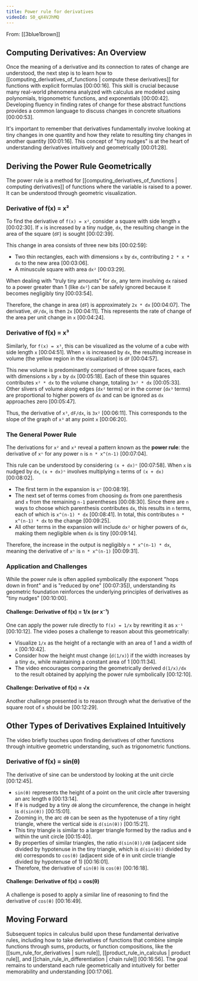 ```yaml
---
title: Power rule for derivatives
videoId: S0_qX4VJhMQ
---
```


From: [[3blue1brown]] <br/> 

## Computing Derivatives: An Overview
Once the meaning of a derivative and its connection to rates of change are understood, the next step is to learn how to [[computing_derivatives_of_functions | compute these derivatives]] for functions with explicit formulas <a class="yt-timestamp" data-t="00:00:16">[00:00:16]</a>. This skill is crucial because many real-world phenomena analyzed with calculus are modeled using polynomials, trigonometric functions, and exponentials <a class="yt-timestamp" data-t="00:00:42">[00:00:42]</a>. Developing fluency in finding rates of change for these abstract functions provides a common language to discuss changes in concrete situations <a class="yt-timestamp" data-t="00:00:53">[00:00:53]</a>.

It's important to remember that derivatives fundamentally involve looking at tiny changes in one quantity and how they relate to resulting tiny changes in another quantity <a class="yt-timestamp" data-t="00:01:16">[00:01:16]</a>. This concept of "tiny nudges" is at the heart of understanding derivatives intuitively and geometrically <a class="yt-timestamp" data-t="00:01:28">[00:01:28]</a>.

## Deriving the Power Rule Geometrically
The power rule is a method for [[computing_derivatives_of_functions | computing derivatives]] of functions where the variable is raised to a power. It can be understood through geometric visualization.

### Derivative of f(x) = x²
To find the derivative of `f(x) = x²`, consider a square with side length `x` <a class="yt-timestamp" data-t="00:02:30">[00:02:30]</a>. If `x` is increased by a tiny nudge, `dx`, the resulting change in the area of the square (`dF`) is sought <a class="yt-timestamp" data-t="00:02:39">[00:02:39]</a>.

This change in area consists of three new bits <a class="yt-timestamp" data-t="00:02:59">[00:02:59]</a>:
*   Two thin rectangles, each with dimensions `x` by `dx`, contributing `2 * x * dx` to the new area <a class="yt-timestamp" data-t="00:03:06">[00:03:06]</a>.
*   A minuscule square with area `dx²` <a class="yt-timestamp" data-t="00:03:29">[00:03:29]</a>.

When dealing with "truly tiny amounts" for `dx`, any term involving `dx` raised to a power greater than 1 (like `dx²`) can be safely ignored because it becomes negligibly tiny <a class="yt-timestamp" data-t="00:03:54">[00:03:54]</a>.

Therefore, the change in area (`dF`) is approximately `2x * dx` <a class="yt-timestamp" data-t="00:04:07">[00:04:07]</a>. The derivative, `dF/dx`, is then `2x` <a class="yt-timestamp" data-t="00:04:11">[00:04:11]</a>. This represents the rate of change of the area per unit change in `x` <a class="yt-timestamp" data-t="00:04:24">[00:04:24]</a>.

### Derivative of f(x) = x³
Similarly, for `f(x) = x³`, this can be visualized as the volume of a cube with side length `x` <a class="yt-timestamp" data-t="00:04:51">[00:04:51]</a>. When `x` is increased by `dx`, the resulting increase in volume (the yellow region in the visualization) is `dF` <a class="yt-timestamp" data-t="00:04:57">[00:04:57]</a>.

This new volume is predominantly comprised of three square faces, each with dimensions `x` by `x` by `dx` <a class="yt-timestamp" data-t="00:05:18">[00:05:18]</a>. Each of these thin squares contributes `x² * dx` to the volume change, totaling `3x² * dx` <a class="yt-timestamp" data-t="00:05:33">[00:05:33]</a>. Other slivers of volume along edges (`dx²` terms) or in the corner (`dx³` terms) are proportional to higher powers of `dx` and can be ignored as `dx` approaches zero <a class="yt-timestamp" data-t="00:05:47">[00:05:47]</a>.

Thus, the derivative of `x³`, `dF/dx`, is `3x²` <a class="yt-timestamp" data-t="00:06:11">[00:06:11]</a>. This corresponds to the slope of the graph of `x³` at any point `x` <a class="yt-timestamp" data-t="00:06:20">[00:06:20]</a>.

### The General Power Rule
The derivations for `x²` and `x³` reveal a pattern known as the **power rule**: the derivative of `xⁿ` for any power `n` is `n * x^(n-1)` <a class="yt-timestamp" data-t="00:07:04">[00:07:04]</a>.

This rule can be understood by considering `(x + dx)ⁿ` <a class="yt-timestamp" data-t="00:07:58">[00:07:58]</a>. When `x` is nudged by `dx`, `(x + dx)ⁿ` involves multiplying `n` terms of `(x + dx)` <a class="yt-timestamp" data-t="00:08:02">[00:08:02]</a>.
*   The first term in the expansion is `xⁿ` <a class="yt-timestamp" data-t="00:08:19">[00:08:19]</a>.
*   The next set of terms comes from choosing `dx` from one parenthesis and `x` from the remaining `n-1` parentheses <a class="yt-timestamp" data-t="00:08:30">[00:08:30]</a>. Since there are `n` ways to choose which parenthesis contributes `dx`, this results in `n` terms, each of which is `x^(n-1) * dx` <a class="yt-timestamp" data-t="00:08:41">[00:08:41]</a>. In total, this contributes `n * x^(n-1) * dx` to the change <a class="yt-timestamp" data-t="00:09:25">[00:09:25]</a>.
*   All other terms in the expansion will include `dx²` or higher powers of `dx`, making them negligible when `dx` is tiny <a class="yt-timestamp" data-t="00:09:14">[00:09:14]</a>.

Therefore, the increase in the output is negligibly `n * x^(n-1) * dx`, meaning the derivative of `xⁿ` is `n * x^(n-1)` <a class="yt-timestamp" data-t="00:09:31">[00:09:31]</a>.

### Application and Challenges
While the power rule is often applied symbolically (the exponent "hops down in front" and is "reduced by one" <a class="yt-timestamp" data-t="00:07:35">[00:07:35]</a>), understanding its geometric foundation reinforces the underlying principles of derivatives as "tiny nudges" <a class="yt-timestamp" data-t="00:10:00">[00:10:00]</a>.

#### Challenge: Derivative of f(x) = 1/x (or x⁻¹)
One can apply the power rule directly to `f(x) = 1/x` by rewriting it as `x⁻¹` <a class="yt-timestamp" data-t="00:10:12">[00:10:12]</a>. The video poses a challenge to reason about this geometrically:
*   Visualize `1/x` as the height of a rectangle with an area of 1 and a width of `x` <a class="yt-timestamp" data-t="00:10:42">[00:10:42]</a>.
*   Consider how the height must change (`d(1/x)`) if the width increases by a tiny `dx`, while maintaining a constant area of 1 <a class="yt-timestamp" data-t="00:11:34">[00:11:34]</a>.
*   The video encourages comparing the geometrically derived `d(1/x)/dx` to the result obtained by applying the power rule symbolically <a class="yt-timestamp" data-t="00:12:10">[00:12:10]</a>.

#### Challenge: Derivative of f(x) = √x
Another challenge presented is to reason through what the derivative of the square root of `x` should be <a class="yt-timestamp" data-t="00:12:29">[00:12:29]</a>.

## Other Types of Derivatives Explained Intuitively
The video briefly touches upon finding derivatives of other functions through intuitive geometric understanding, such as trigonometric functions.

### Derivative of f(x) = sin(θ)
The derivative of sine can be understood by looking at the unit circle <a class="yt-timestamp" data-t="00:12:45">[00:12:45]</a>.
*   `sin(θ)` represents the height of a point on the unit circle after traversing an arc length `θ` <a class="yt-timestamp" data-t="00:13:14">[00:13:14]</a>.
*   If `θ` is nudged by a tiny `dθ` along the circumference, the change in height is `d(sin(θ))` <a class="yt-timestamp" data-t="00:15:01">[00:15:01]</a>.
*   Zooming in, the arc `dθ` can be seen as the hypotenuse of a tiny right triangle, where the vertical side is `d(sin(θ))` <a class="yt-timestamp" data-t="00:15:21">[00:15:21]</a>.
*   This tiny triangle is similar to a larger triangle formed by the radius and `θ` within the unit circle <a class="yt-timestamp" data-t="00:15:40">[00:15:40]</a>.
*   By properties of similar triangles, the ratio `d(sin(θ))/dθ` (adjacent side divided by hypotenuse in the tiny triangle, which is `d(sin(θ))` divided by `dθ`) corresponds to `cos(θ)` (adjacent side of `θ` in unit circle triangle divided by hypotenuse of 1) <a class="yt-timestamp" data-t="00:16:01">[00:16:01]</a>.
*   Therefore, the derivative of `sin(θ)` is `cos(θ)` <a class="yt-timestamp" data-t="00:16:18">[00:16:18]</a>.

#### Challenge: Derivative of f(x) = cos(θ)
A challenge is posed to apply a similar line of reasoning to find the derivative of `cos(θ)` <a class="yt-timestamp" data-t="00:16:49">[00:16:49]</a>.

## Moving Forward
Subsequent topics in calculus build upon these fundamental derivative rules, including how to take derivatives of functions that combine simple functions through sums, products, or function compositions, like the [[sum_rule_for_derivatives | sum rule]], [[product_rule_in_calculus | product rule]], and [[chain_rule_in_differentiation | chain rule]] <a class="yt-timestamp" data-t="00:16:56">[00:16:56]</a>. The goal remains to understand each rule geometrically and intuitively for better memorability and understanding <a class="yt-timestamp" data-t="00:17:06">[00:17:06]</a>.